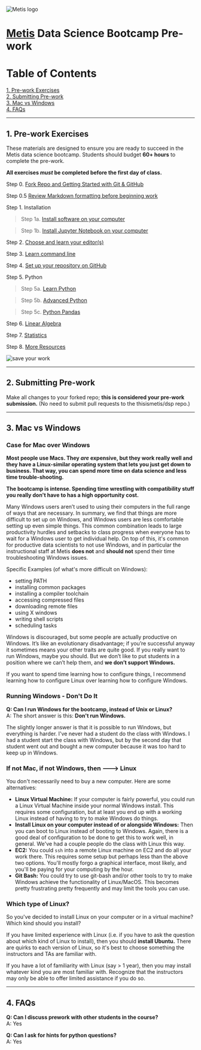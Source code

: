 ![Metis logo](img/metis.png)

# [Metis](http://www.thisismetis.com/) Data Science Bootcamp Pre-work
# Table of Contents

[1. Pre-work Exercises](#section-a)  
[2. Submitting Pre-work](#section-b)  
[3. Mac vs Windows](#section-c)  
[4. FAQs](#section-d)  


---

## <a name="section-a"></a>1.  Pre-work Exercises

These materials are designed to ensure you are ready to succeed in the
Metis data science bootcamp. Students should budget **60+ hours** to complete the pre-work.

**All exercises _must_ be completed before the first day of class.**

 Step 0. [Fork Repo and Getting Started with Git & GitHub](00-fork_repo.md)
 
 Step 0.5 [Review Markdown formatting before beginning work](/resources/markdown.md) 
 
 Step 1.  Installation  
 
 >Step 1a. [Install software on your computer](01a-install.md)  
 
 >Step 1b. [Install Jupyter Notebook on your computer](01b-install_jupyter.md)  
 
 Step 2. [Choose and learn your editor(s)](02-editors.md)
 
 Step 3. [Learn command line](03-command_line.md)  
 
 Step 4. [Set up your repository on GitHub](04-set_up_repo.md)
 
 Step 5. Python  
 
 >Step 5a. [Learn Python](05a-python.md)  
 
 >Step 5b. [Advanced Python](05b-python_advanced.md)  
 
 >Step 5c. [Python Pandas](05c-python_pandas.md)  
 
 Step 6. [Linear Algebra](06-linear_algebra.md)
 
 Step 7. [Statistics](07-statistics.md)
 
 Step 8. [More Resources](08-more_resources.md)

![save your work](img/save_your_work.png)

---

## <a name="section-b"></a>2.  Submitting Pre-work

Make all changes to your forked repo; **this is considered your pre-work submission.**  (No need to submit pull requests to the thisismetis/dsp repo.)

---

## <a name="section-c"></a>3.  Mac vs Windows

### Case for Mac over Windows

**Most people use Macs. They *are* expensive, but they work really well and they have a Linux-similar operating system that lets you just get down to business.  That way, you can spend more time on data science and less time trouble-shooting.**  

**The bootcamp is intense.  Spending time wrestling with compatibility stuff you really don't have to has a high opportunity cost.**  

Many Windows users aren’t used to using their computers in the full range of ways that are necessary. In summary, we find that things are more difficult to set up on Windows, and Windows users are less comfortable setting up even simple things. This common combination leads to large productivity hurdles and setbacks to class progress when everyone has to wait for a Windows user to get individual help. On top of this, it's common for productive data scientists to not use Windows, and in particular the instructional staff at Metis **does not** and **should not** spend their time troubleshooting Windows issues.

Specific Examples (of what's more difficult on Windows):
* setting PATH
* installing common packages
* installing a compiler toolchain
* accessing compressed files
* downloading remote files
* using X windows
* writing shell scripts
* scheduling tasks

Windows is discouraged, but some people are actually productive on Windows. It’s like an evolutionary disadvantage; if you’re successful anyway it sometimes means your other traits are quite good.  If you really want to run Windows, maybe you should. But we don’t like to put students in a position where we can’t help them, and **we don’t support Windows.**

If you want to spend time learning how to configure things, I recommend learning how to configure Linux over learning how to configure Windows.


### Running Windows - Don't Do It

**Q:  Can I run Windows for the bootcamp, instead of Unix or Linux?**  
A: The short answer is this: **Don't run Windows.**

The slightly longer answer is that it is possible to run Windows, but everything is harder. I've never had a student do the class with Windows. I had a student start the class with Windows, but by the second day that student went out and bought a new computer because it was too hard to keep up in Windows.


### If not Mac, if not Windows, then ---> Linux

You don't necessarily need to buy a new computer. Here are some alternatives:

 * **Linux Virtual Machine:**  If your computer is fairly powerful, you could run a Linux Virtual Machine inside your normal Windows install. This requires some configuration, but at least you end up with a working Linux instead of having to try to make Windows do things.
 * **Install Linux on your computer instead of or alongside Windows:**  Then you can boot to Linux instead of booting to Windows. Again, there is a good deal of configuration to be done to get this to work well, in general. We've had a couple people do the class with Linux this way.
 * **EC2:**  You could `ssh` into a remote Linux machine on EC2 and do all your work there. This requires some setup but perhaps less than the above two options. You'll mostly forgo a graphical interface, most likely, and you'll be paying for your computing by the hour.
 * **Git Bash:** You could try to use git-bash and/or other tools to try to make Windows achieve the functionality of Linux/MacOS. This becomes pretty frustrating pretty frequently and may limit the tools you can use.

### Which type of Linux?

So you've decided to install Linux on your computer or in a virtual machine? Which kind should you install?

If you have limited experience with Linux (i.e. if you have to ask the question about which kind of Linux to install), then you should **install Ubuntu.** There are quirks to each version of Linux, so it's best to choose something the instructors and TAs are familiar with.

If you have a lot of familiarity with Linux (say > 1 year), then you may install whatever kind you are most familiar with. Recognize that the instructors may only be able to offer limited assistance if you do so.

---

## <a name="section-d"></a>4.  FAQs

**Q:  Can I discuss prework with other students in the course?**  
A:  Yes

**Q:  Can I ask for hints for python questions?**  
A:  Yes
